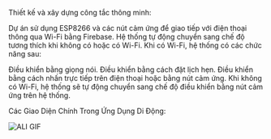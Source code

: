 Thiết kế và xây dựng công tắc thông minh:

Dự án sử dụng ESP8266 và các nút cảm ứng để giao tiếp với điện thoại thông qua Wi-Fi bằng Firebase. Hệ thống tự động chuyển sang chế độ tương thích khi không có hoặc có Wi-Fi. Khi có Wi-Fi, hệ thống có các chức năng sau:

Điều khiển bằng giọng nói. Điều khiển bằng cách đặt lịch hẹn. Điều khiển bằng cách nhấn trực tiếp trên điện thoại hoặc bằng nút cảm ứng. Khi không có Wi-Fi, hệ thống sẽ tự động chuyển sang chế độ điều khiển bằng nút cảm ứng trên hệ thống.



Các Giao Diện Chính Trong Ứng Dụng Di Động:

![ALI GIF](https://github.com/user-attachments/assets/4d41ab90-bf29-4d02-9511-ed8ad83581f1)
